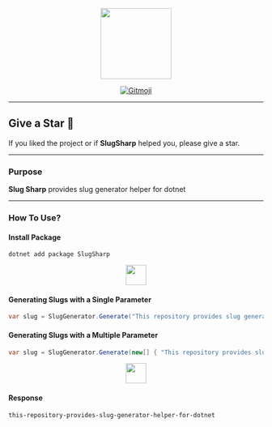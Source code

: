 <p align="center">
  <img src="https://user-images.githubusercontent.com/47147484/235533294-50e23459-1943-4055-89e9-dab59593c10c.png" style="max-width:100%;" height="140" />
</p>

<p align="center">
  <a href="https://gitmoji.carloscuesta.me">
    <img src="https://img.shields.io/badge/gitmoji-%20😜%20😍-FFDD67.svg?style=flat-square" alt="Gitmoji">
  </a> 
</p>

***

## Give a Star 🌟
If you liked the project or if **SlugSharp** helped you, please give a star.

***

### Purpose
**Slug Sharp** provides slug generator helper for dotnet

***

### How To Use?

#### Install Package
```
dotnet add package SlugSharp
```

<p align="center">
  <img src="https://user-images.githubusercontent.com/47147484/169529159-8f400ad7-922b-43f3-867f-4eeb93aa724b.png" style="max-width:100%;" height="40" />
</p>

#### Generating Slugs with a Single Parameter

```csharp
var slug = SlugGenerator.Generate("This repository provides slug generator helper for dotnet");
```

#### Generating Slugs with a Multiple Parameter

```csharp
var slug = SlugGenerator.Generate(new[] { "This repository provides slug generator helper for dotnet", "This repository provides slug generator helper for dotnet", "This repository provides slug generator helper for dotnet" });
```

<p align="center">
  <img src="https://user-images.githubusercontent.com/47147484/169529159-8f400ad7-922b-43f3-867f-4eeb93aa724b.png" style="max-width:100%;" height="40" />
</p>

#### Response
```
this-repository-provides-slug-generator-helper-for-dotnet
```